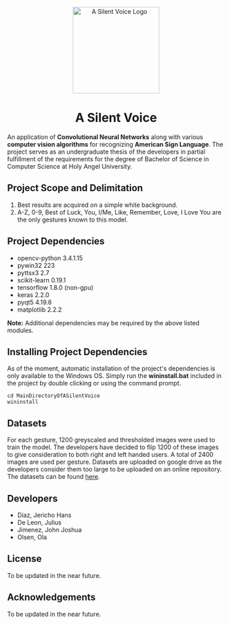 <p align="center">
<img src="https://lh5.googleusercontent.com/aNqldAd74sZGsWgYJ0W5wNhpa51vr166KcIMO7QczwIxVmIKtDJMlBSMYtR6RTMo_GNPVVRDVgJx5_VeHcKx=w1366-h662-rw" alt="A Silent Voice Logo" width="200" height="200">
</p>

<h1 align="center">A Silent Voice</h1>

An application of **Convolutional Neural Networks** along with various
**computer vision algorithms** for recognizing **American Sign Language**.
The project serves as an undergraduate thesis of the developers in partial
fulfillment of the requirements for the degree of Bachelor of Science in
Computer Science at Holy Angel University.

## Project Scope and Delimitation
1. Best results are acquired on a simple white background.
2. A-Z, 0-9, Best of Luck, You, I/Me, Like, Remember, Love, I Love You are the only gestures known to this model.

## Project Dependencies
* opencv-python 3.4.1.15
* pywin32 223
* pyttsx3 2.7
* scikit-learn 0.19.1
* tensorflow 1.8.0 (non-gpu)
* keras 2.2.0
* pyqt5 4.19.8
* matplotlib 2.2.2

**Note:** Additional dependencies may be required by the above listed modules.

## Installing Project Dependencies
As of the moment, automatic installation of the project's dependencies is only available to the Windows OS.
Simply run the **wininstall.bat** included in the project by double clicking or using the command prompt.
```
cd MainDirectoryOfASilentVoice
wininstall
```

## Datasets
For each gesture, 1200 greyscaled and thresholded images were used to train the model.
The developers have decided to flip 1200 of these images to give consideration to both
right and left handed users. A total of 2400 images are used per gesture. Datasets are uploaded
on google drive as the developers consider them too large to be uploaded on an online repository.
The datasets can be found [here](www.google.com).

## Developers
* Diaz, Jericho Hans
* De Leon, Julius
* Jimenez, John Joshua
* Olsen, Ola

## License
To be updated in the near future.

## Acknowledgements
To be updated in the near future.
